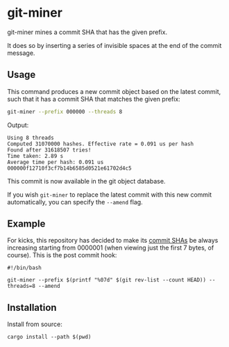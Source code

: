 # git-miner
git-miner mines a commit SHA that has the given prefix.

It does so by inserting a series of invisible spaces at the end of the commit
message.

## Usage

This command produces a new commit object based on the latest commit, such
that it has a commit SHA that matches the given prefix:

```bash
git-miner --prefix 000000 --threads 8
```

Output:
```
Using 8 threads
Computed 31070000 hashes. Effective rate = 0.091 us per hash
Found after 31618507 tries!
Time taken: 2.89 s
Average time per hash: 0.091 us
000000f12710f3cf7b14b6585d0521e61702d4c5
```

This commit is now available in the git object database.

If you wish `git-miner` to replace the latest commit with this new commit
automatically, you can specify the `--amend` flag.

## Example
For kicks, this repository has decided to make its [commit
SHAs](https://github.com/YS-L/git-miner/commits/master) be always increasing
starting from 0000001 (when viewing just the first 7 bytes, of course). This
is the post commit hook:

```shell
#!/bin/bash

git-miner --prefix $(printf "%07d" $(git rev-list --count HEAD)) --threads=8 --amend
```

## Installation
Install from source:
```
cargo install --path $(pwd)
```
